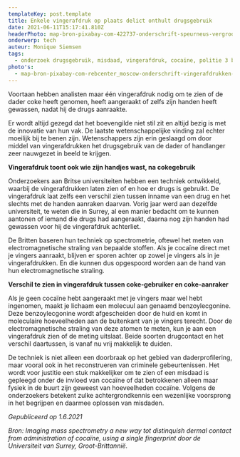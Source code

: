 ```yaml
---
templateKey: post.template
title: Enkele vingerafdruk op plaats delict onthult drugsgebruik
date: 2021-06-11T15:17:41.810Z
headerPhoto: map-bron-pixabay-com-422737-onderschrift-speurneus-vergrootglas-vingerafdruk-image-img-speurneus-vergrootglas-vingerafdruk-png
onderwerp: tech
auteur: Monique Siemsen
tags:
  - onderzoek drugsgebruik, misdaad, vingerafdruk, cocaïne, politie 3 bijlagen
photo's:
  - map-bron-pixabay-com-rebcenter_moscow-onderschrift-vingerafdrukken-laten-voortaan-zien-of-een-drugsgebruiker-nog-zijn-handen-heeft-gewassen-voordat-hij-een-misdaad-pleegde-image-img-drugsverslaafde-injectienaald-hoody-jpg
---
```



Voortaan hebben analisten maar één vingerafdruk nodig om te zien of de dader coke heeft genomen, heeft aangeraakt of zelfs zijn handen heeft gewassen, nadat hij de drugs aanraakte.



Er wordt altijd gezegd dat het boevengilde niet stil zit en altijd bezig is met de innovatie van hun vak. De laatste wetenschappelijke vinding zal echter moeilijk bij te benen zijn. Wetenschappers zijn erin geslaagd om door middel van vingerafdrukken het drugsgebruik van de dader of handlanger zeer nauwgezet in beeld te krijgen.





**Vingerafdruk toont ook wie zijn handjes wast, na cokegebruik**



Onderzoekers aan Britse universiteiten hebben een techniek ontwikkeld, waarbij de vingerafdrukken laten zien of en hoe er drugs is gebruikt. De vingerafdruk laat zelfs een verschil zien tussen inname van een drug en het slechts met de handen aanraken daarvan. Vorig jaar werd aan dezelfde universiteit, te weten die in Surrey, al een manier bedacht om te kunnen aantonen of iemand die drugs had aangeraakt, daarna nog zijn handen had gewassen voor hij de vingerafdruk achterliet. 



De Britten baseren hun techniek op spectrometrie, oftewel het meten van electromagnetische straling van bepaalde stoffen. Als je cocaïne direct met je vingers aanraakt, blijven er sporen achter op zowel je vingers als in je vingerafdrukken. En die kunnen dus opgespoord worden aan de hand van hun electromagnetische straling. 





**Verschil te zien in vingerafdruk tussen coke-gebruiker en coke-aanraker**



Als je geen cocaïne hebt aangeraakt met je vingers maar wel hebt ingenomen, maakt je lichaam een molecuul aan genaamd benzoylecgonine. Deze benzoylecgonine wordt afgescheiden door de huid en komt in moleculaire hoeveelheden aan de buitenkant van je vingers terecht. Door de electromagnetische straling van deze atomen te meten, kun je aan een vingerafdruk zien of de meting uitslaat. Beide soorten drugcontact en het verschil daartussen, is vanaf nu vrij makkelijk te duiden.



De techniek is niet alleen een doorbraak op het gebied van daderprofilering, maar vooral ook in het reconstrueren van criminele gebeurtenissen. Het wordt voor justitie een stuk makkelijker om te zien of een misdaad is gepleegd onder de invloed van cocaïne of dat betrokkenen alleen maar fysiek in de buurt zijn geweest van hoeveelheden cocaïne. Volgens de onderzoekers betekent zulke achtergrondkennis een wezenlijke voorsprong in het begrijpen en daarmee oplossen van misdaden.





*Gepubliceerd op 1.6.2021*



*Bron: Imaging mass spectrometry a new way tot distinquish dermal contact from administration of cocaïne, using a single fingerprint door de Universiteit van Surrey, Groot-Brittannië.*